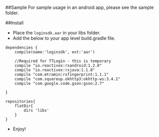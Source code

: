 ##Sample
For sample usage in an android app, please see the sample folder.

##Install
- Place the `loginsdk.aar` in your libs folder.
- Add the below to your app level build.gradle file.
```
dependencies {
    compile(name:'loginsdk', ext:'aar')

    //Required for TTLogin - this is temporary
    compile "io.reactivex:rxandroid:1.2.0"
    compile "io.reactivex:rxjava:1.1.8"
    compile "com.mtramin:rxfingerprint:1.1.1"
    compile "com.squareup.okhttp3:okhttp-ws:3.4.1"
    compile "com.google.code.gson:gson:2.7"

}

repositories{
    flatDir{
        dirs 'libs'
    }
}
``` 
- Enjoy!